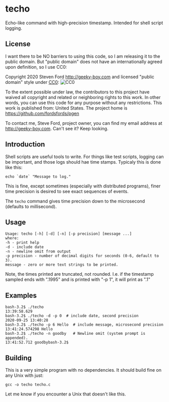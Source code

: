 # techo
Echo-like command with high-precision timestamp.
Intended for shell script logging.

## License

I want there to be NO barriers to using this code, so I am releasing it to the public domain.  But "public domain" does not have an internationally agreed upon definition, so I use CC0:

Copyright 2020 Steven Ford http://geeky-boy.com and licensed
"public domain" style under
[CC0](http://creativecommons.org/publicdomain/zero/1.0/): 
![CC0](https://licensebuttons.net/p/zero/1.0/88x31.png "CC0")

To the extent possible under law, the contributors to this project have
waived all copyright and related or neighboring rights to this work.
In other words, you can use this code for any purpose without any
restrictions.  This work is published from: United States.  The project home
is https://github.com/fordsfords/pgen

To contact me, Steve Ford, project owner, you can find my email address
at http://geeky-boy.com.  Can't see it?  Keep looking.


## Introduction

Shell scripts are useful tools to write.
For things like test scripts, logging can be important,
and those logs should hae time stamps.
Typicaly this is done like this:

````
echo `date` "Message to log."
````

This is fine, except sometimes (especially with distributed programs),
finer time precision is desired to see exact sequences of events.

The ```techo``` command gives time precision down to the microsecond
(defaults to millisecond).


## Usage

````
Usage: techo [-h] [-d] [-n] [-p precision] [message ...]
where:
-h - print help
-d - include date
-n - newline omit from output
-p precision - number of decimal digits for seconds (0-6, default to 3).
message - zero or more text strings to be printed.
````

Note, the times printed are truncated, not rounded.
I.e. if the timestamp sampled ends with ".1995" and is printed with "-p 1",
it will print as ".1"


## Examples

````
bash-3.2$ ./techo
13:39:58.629
bash-3.2$ ./techo -d -p 0  # include date, second precision
2020-09-25 13:40:28
bash-3.2$ ./techo -p 6 Hello  # include message, microsecond precision
13:41:24.574298 Hello
bash-3.2$ ./techo -n goodby   # Newline omit (system prompt is appended).
13:41:52.712 goodbybash-3.2$
````


## Building

This is a very simple program with no dependencies.
It should build fine on any Unix with just:

````
gcc -o techo techo.c
````

Let me know if you encounter a Unix that doesn't like this.
